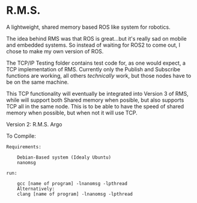 # R.M.S.
A lightweight, shared memory based ROS like system for robotics.

The idea behind RMS was that ROS is great...but it's really sad on mobile and embedded systems.
So instead of waiting for ROS2 to come out, I chose to make my own version of ROS.

The TCP/IP Testing folder contains test code for, as one would expect, a TCP implementation of RMS. Currently only the Publish and Subscribe functions are working, all others *technically* work, but those nodes have to be on the same machine.

This TCP functionality will eventually be integrated into Version 3 of RMS, while will support both Shared memory when posible, but also supports TCP all in the same node. This is to be able to have the speed of shared memory when possible, but when not it will use TCP.

Version 2:
R.M.S. Argo


To Compile:

	Requirements:

		Debian-Based system (Idealy Ubuntu)
		nanomsg

	run: 

		gcc [name of program] -lnanomsg -lpthread
		Alternatively:
		clang [name of program] -lnanomsg -lpthread
